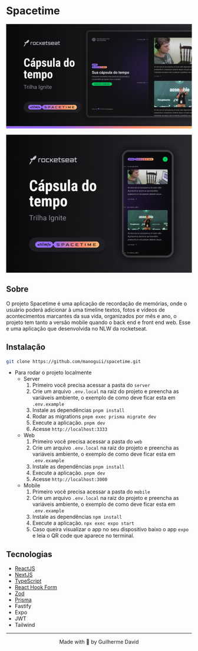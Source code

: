 # Spacetime

<img
  alt='Imagem do projeto'
  src='public/spacetime.png'
/>

<img
  alt='Imagem do projeto'
  src='public/spacetime-mobile.png'
/>

## Sobre

O projeto Spacetime é uma aplicação de recordação de memórias, onde o usuário poderá adicionar à uma timeline textos, fotos e vídeos de acontecimentos marcantes da sua vida, organizados por mês e ano, o projeto tem tanto a versão mobile quando o back end e front end web. Esse e uma aplicação que desenvolvida no NLW da rocketseat.

## Instalação

```bash title="Clone o repositório"
git clone https://github.com/manoguii/spacetime.git
```

- Para rodar o projeto localmente
  - Server
    1. Primeiro você precisa acessar a pasta do ```server```
    2. Crie um arquivo ```.env.local``` na raiz do projeto e preencha as variáveis ambiente, o exemplo de como deve ficar esta em ```.env.example```
    3. Instale as dependências ```pnpm install```
    4. Rodar as migrations ```pnpm exec prisma migrate dev```
    5. Execute a aplicação. ```pnpm dev```
    6. Acesse `http://localhost:3333`
  - Web
    1. Primeiro você precisa acessar a pasta do ```web```
    2. Crie um arquivo ```.env.local``` na raiz do projeto e preencha as variáveis ambiente, o exemplo de como deve ficar esta em ```.env.example```
    3. Instale as dependências ```pnpm install```
    4. Execute a aplicação. ```pnpm dev```
    5. Acesse `http://localhost:3000`
  - Mobile
    1. Primeiro você precisa acessar a pasta do ```mobile```
    2. Crie um arquivo ```.env.local``` na raiz do projeto e preencha as variáveis ambiente, o exemplo de como deve ficar esta em ```.env.example```
    3. Instale as dependências ```npm install```
    4. Execute a aplicação. ```npx exec expo start```
    5. Caso queira visualizar o app no seu dispositivo baixo o app ```expo``` e leia o QR code que aparece no terminal.

## Tecnologias

- [ReactJS](https://reactjs.org/)
- [NextJS](https://nextjs.org/)
- [TypeScript](https://www.typescriptlang.org/)
- [React Hook Form](https://www.react-hook-form.com/)
- [Zod](https://zod.dev/)
- [Prisma](https://www.prisma.io/)
- Fastify
- Expo
- JWT
- Tailwind

---  

<center>Made with 💙 by Guilherme David</center>
